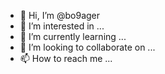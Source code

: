 - 👋 Hi, I’m @bo9ager
- 👀 I’m interested in ...
- 🌱 I’m currently learning ...
- 💞️ I’m looking to collaborate on ...
- 📫 How to reach me ...

<!---
bo9ager/bo9ager is a ✨ special ✨ repository because its `README.md` (this file) appears on your GitHub profile.
You can click the Preview link to take a look at your changes.
--->
